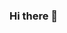 ### Hi there 👋

<!--
**sharicemlocke/sharicemlocke** is a ✨ _special_ ✨ repository because its `README.md` (this file) appears on your GitHub profile.


- 🔭 I’m currently working on assignments for multipel different classes, but for now I am focusing on AERE 361.
- 🌱 I’m currently learning a lot about Astrodynamics, Aerodynamics, Computation Techniques for Aerospace Engineering, and much more.
- 👯 I’m looking to collaborate on projects and assignments with other classmates and team members.
- 🤔 I’m looking for help with coding within GitHub and becoming more comfortable with the basics of it.
- 💬 Ask me about 
- 😄 Pronouns: My pronouns are she/they primarily but I do not mind being called he every now and then.
- ⚡ Fun fact: I was born on Guam Military Base.
-->

